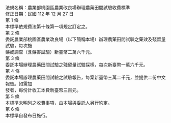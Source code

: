 法規名稱：農業部桃園區農業改良場辦理農藥田間試驗收費標準  
修正日期：民國 112 年 12 月 27 日  
第 1 條  
本標準依規費法第十條第一項規定訂定之。  
第 2 條  
委託農業部桃園區農業改良場（以下簡稱本場）辦理農藥田間試驗之藥效及殘留量試驗，每次施  
藥或調查（含藥害試驗）新臺幣二萬六千元。  
第 3 條  
委託本場辦理農藥田間試驗之殘留量試驗採樣，每次新臺幣一萬六千元。  
第 4 條  
委託本場辦理農藥田間試驗之試驗報告，每案新臺幣三萬二千元，並提供二份中文報告。如需加  
發者，每份計收工本費新臺幣三百元。  
第 5 條  
本標準未明列之收費事項，由本場與委託人另行約定。  
第 6 條  
本標準自發布日施行。  


